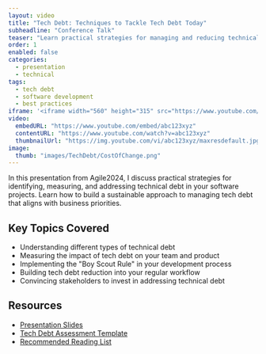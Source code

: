 ```yaml
---
layout: video
title: "Tech Debt: Techniques to Tackle Tech Debt Today"
subheadline: "Conference Talk"
teaser: "Learn practical strategies for managing and reducing technical debt in your software projects."
order: 1
enabled: false
categories:
  - presentation
  - technical
tags:
  - tech debt
  - software development
  - best practices
iframe: '<iframe width="560" height="315" src="https://www.youtube.com/embed/abc123xyz" frameborder="0" allow="accelerometer; autoplay; clipboard-write; encrypted-media; gyroscope; picture-in-picture" allowfullscreen></iframe>'
video:
  embedURL: "https://www.youtube.com/embed/abc123xyz"
  contentURL: "https://www.youtube.com/watch?v=abc123xyz"
  thumbnailUrl: "https://img.youtube.com/vi/abc123xyz/maxresdefault.jpg"
image:
  thumb: "images/TechDebt/CostOfChange.png"
---
```


In this presentation from Agile2024, I discuss practical strategies for identifying, measuring, and addressing technical debt in your software projects. Learn how to build a sustainable approach to managing tech debt that aligns with business priorities.

## Key Topics Covered

- Understanding different types of technical debt
- Measuring the impact of tech debt on your team and product
- Implementing the "Boy Scout Rule" in your development process
- Building tech debt reduction into your regular workflow
- Convincing stakeholders to invest in addressing technical debt

## Resources

- [Presentation Slides](https://delta3consulting.com/resources/tech-debt-slides.pdf)
- [Tech Debt Assessment Template](https://delta3consulting.com/resources/tech-debt-assessment.xlsx)
- [Recommended Reading List](https://delta3consulting.com/blog/TechniquesToTackleTech-debtToday)
